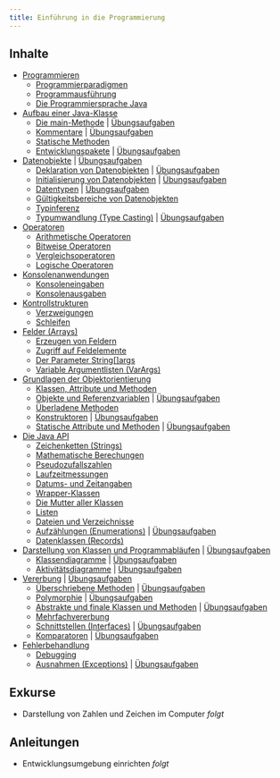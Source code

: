```yaml
---
title: Einführung in die Programmierung
---
```


## Inhalte
- [Programmieren](coding/coding.md)
    - [Programmierparadigmen](coding/programming-paradigms.md) 
    - [Programmausführung](coding/program-execution.md)
    - [Die Programmiersprache Java](coding/java.md)
- [Aufbau einer Java-Klasse](class-structure/class-structure.md)
    - [Die main-Methode](class-structure/main-method.md) \| [Übungsaufgaben](class-structure/exercises/main-method.md)
    - [Kommentare](class-structure/comments.md) \| [Übungsaufgaben](class-structure/exercises/comments.md)
    - [Statische Methoden](class-structure/static-methods.md)
    - [Entwicklungspakete](class-structure/packages.md) \| [Übungsaufgaben](class-structure/exercises/packages.md)
- [Datenobjekte](data-objects/data-objects.md) \| [Übungsaufgaben](data-objects/exercises/data-objects.md)
    - [Deklaration von Datenobjekten](data-objects/declaration.md) \| [Übungsaufgaben](data-objects/exercises/declaration.md)
    - [Initialisierung von Datenobjekten](data-objects/initialization.md) \| [Übungsaufgaben](data-objects/exercises/initialization.md)
    - [Datentypen](data-objects/data-types.md) \| [Übungsaufgaben](data-objects/exercises/data-types.md)
    - [Gültigkeitsbereiche von Datenobjekten](data-objects/scope.md)
    - [Typinferenz](data-objects/type-inference.md)
    - [Typumwandlung (Type Casting)](data-objects/type-casting.md) \| [Übungsaufgaben](data-objects/exercises/type-casting.md)
- [Operatoren](operators/operators.md)
    - [Arithmetische Operatoren](operators/arithmetic-operators.md)
    - [Bitweise Operatoren](operators/bitwise-operators.md) 
    - [Vergleichsoperatoren](operators/comparison-operators.md) 
    - [Logische Operatoren](operators/logical-operators.md)
- [Konsolenanwendungen](console-applications/console-applications.md)
    - [Konsoleneingaben](console-applications/system-in.md)
    - [Konsolenausgaben](console-applications/system-out.md) 
- [Kontrollstrukturen](control-structures/control-structures.md)
    - [Verzweigungen](control-structures/cases.md)
    - [Schleifen](control-structures/loops.md)
- [Felder (Arrays)](arrays/arrays.md)
    - [Erzeugen von Feldern](arrays/array-creation.md)
    - [Zugriff auf Feldelemente](arrays/element-access.md)
    - [Der Parameter String\[\]args](arrays/string-args.md)
    - [Variable Argumentlisten (VarArgs)](arrays/var-args.md)
- [Grundlagen der Objektorientierung](oo/oo.md)
    - [Klassen, Attribute und Methoden](oo/classes-attributes-and-methods.md)
    - [Objekte und Referenzvariablen](oo/objects-and-references.md) \| [Übungsaufgaben](oo/exercises/objects-and-references.md)
    - [Überladene Methoden](oo/overloaded-methods.md)
    - [Konstruktoren](oo/constructors.md) \| [Übungsaufgaben](oo/exercises/constructors.md)
    - [Statische Attribute und Methoden](oo/static-attributes-and-methods.md) \| [Übungsaufgaben](oo/exercises/static-attributes-and-methods.md)
- [Die Java API](java-api/java-api.md)
    - [Zeichenketten (Strings)](java-api/strings.md)
    - [Mathematische Berechungen](java-api/maths.md)
    - [Pseudozufallszahlen](java-api/randoms.md)
    - [Laufzeitmessungen](java-api/runtimes.md)
    - [Datums- und Zeitangaben](java-api/dates-and-times.md)
    - [Wrapper-Klassen](java-api/wrappers.md)
    - [Die Mutter aller Klassen](java-api/object.md)
    - [Listen](java-api/lists.md)
    - [Dateien und Verzeichnisse](java-api/files.md)
    - [Aufzählungen (Enumerations)](java-api/enums.md) \| [Übungsaufgaben](java-api/exercises/enums.md)
    - [Datenklassen (Records)](java-api/records.md)
- [Darstellung von Klassen und Programmabläufen](uml/uml.md) \| [Übungsaufgaben](uml/exercises/uml.md)
    - [Klassendiagramme](uml/class-diagrams.md) \| [Übungsaufgaben](uml/exercises/class-diagrams.md)
    - [Aktivitätsdiagramme](uml/activity-diagrams.md) \| [Übungsaufgaben](uml/exercises/activity-diagrams.md)
- [Vererbung](inheritance/inheritance.md) \| [Übungsaufgaben](inheritance/exercises/inheritance.md)
    - [Überschriebene Methoden](inheritance/overrided-methods.md) \| [Übungsaufgaben](inheritance/exercises/overrided-methods.md)
    - [Polymorphie](inheritance/polymorphie.md) \| [Übungsaufgaben](inheritance/exercises/polymorphie.md)
    - [Abstrakte und finale Klassen und Methoden](inheritance/abstract-and-final.md) \| [Übungsaufgaben](inheritance/exercises/abstract-and-final.md)
    - [Mehrfachvererbung](inheritance/multiple-inheritance.md)
    - [Schnittstellen (Interfaces)](inheritance/interfaces.md) \| [Übungsaufgaben](inheritance/exercises/interfaces.md)
    - [Komparatoren](inheritance/comparators.md) \| [Übungsaufgaben](inheritance/exercises/comparators.md)
- [Fehlerbehandlung](bugs/bugs.md)
    - [Debugging](bugs/debugging.md)
    - [Ausnahmen (Exceptions)](bugs/exceptions.md) \| [Übungsaufgaben](bugs/exercises/exceptions.md)

## Exkurse
- Darstellung von Zahlen und Zeichen im Computer _folgt_ 

## Anleitungen
- Entwicklungsumgebung einrichten _folgt_ 
